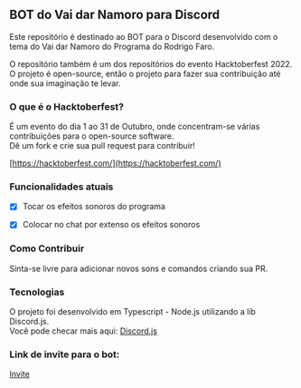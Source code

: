 ## BOT do Vai dar Namoro para Discord
Este repositório é destinado ao BOT para o Discord desenvolvido com o tema do Vai dar Namoro do Programa do Rodrigo Faro.

O repositório também é um dos repositórios do evento Hacktoberfest 2022. <br> O projeto é open-source, então o projeto para fazer sua contribuição até onde sua imaginação te levar.

### O que é o Hacktoberfest?
É um evento do dia 1 ao 31 de Outubro, onde concentram-se várias contribuições para o open-source software. <br> Dê um fork e crie sua pull request para contribuir!

[https://hacktoberfest.com/](https://hacktoberfest.com/)

### Funcionalidades atuais
- [x] Tocar os efeitos sonoros do programa
- [x] Colocar no chat por extenso os efeitos sonoros


### Como Contribuir
Sinta-se livre para adicionar novos sons e comandos criando sua PR.

### Tecnologias
O projeto foi desenvolvido em Typescript - Node.js utilizando a lib Discord.js. <br>
Você pode checar mais aqui: [Discord.js](https://discord.js.org/#/)

### Link de invite para o bot:
[Invite](https://discord.com/oauth2/authorize?client_id=1023996609564004434&permissions=8&scope=bot)
